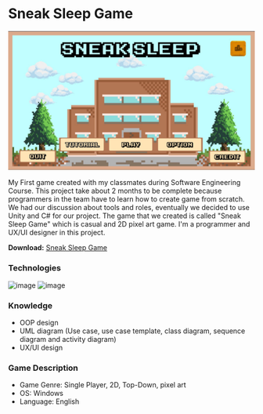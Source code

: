 # Sneak Sleep Game
![image](https://github.com/firstneverrest/Sneak-Sleep-Game/blob/master/images/2.MainMenu.jpg)

My First game created with my classmates during Software Engineering Course. 
This project take about 2 months to be complete because programmers in the team have to learn how to create game from scratch.
We had our discussion about tools and roles, eventually we decided to use Unity and C# for our project. 
The game that we created is called "Sneak Sleep Game" which is casual and 2D pixel art game. I'm a programmer and UX/UI designer in this project.   

**Download:** [Sneak Sleep Game](https://drive.google.com/drive/folders/1tZ0vphwvA-gR2EY6EwjcybIDnmM5hFUg)

### Technologies
![image](https://img.shields.io/badge/Unity-100000?style=for-the-badge&logo=unity&logoColor=white)
![image](https://img.shields.io/badge/C%23-239120?style=for-the-badge&logo=c-sharp&logoColor=white)

### Knowledge
- OOP design
- UML diagram (Use case, use case template, class diagram, sequence diagram and activity diagram)
- UX/UI design

### Game Description
- Game Genre: Single Player, 2D, Top-Down, pixel art
- OS: Windows
- Language: English 
